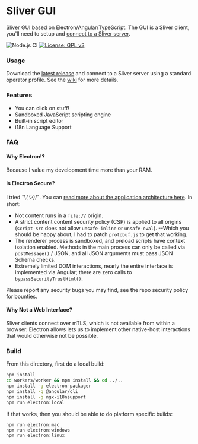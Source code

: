 # Sliver GUI

[Sliver](https://github.com/BishopFox/sliver) GUI based on Electron/Angular/TypeScript. The GUI is a Sliver client, you'll need to setup and [connect to a Sliver server](https://github.com/BishopFox/sliver/wiki/Multiplayer-Mode).

![Node.js CI](https://github.com/moloch--/sliver-gui/workflows/Node.js%20CI/badge.svg) [![License: GPL v3](https://img.shields.io/badge/License-GPLv3-blue.svg)](https://www.gnu.org/licenses/gpl-3.0)

### Usage

Download the [latest release](https://github.com/moloch--/sliver-gui/releases) and connect to a Sliver server using a standard operator profile. See the [wiki](https://github.com/moloch--/sliver-gui/wiki) for more details.

### Features

* You can click on stuff!
* Sandboxed JavaScript scripting engine
* Built-in script editor
* i18n Language Support

### FAQ

#### Why Electron!?

Because I value my development time more than your RAM.

#### Is Electron Secure?

I tried ¯\\_(ツ)_/¯. You can [read more about the application architecture here](https://github.com/moloch--/reasonably-secure-electron). In short:
 * Not content runs in a `file://` origin.
 * A strict content content security policy (CSP) is applied to all origins (`script-src` does not allow `unsafe-inline` or `unsafe-eval`). --Which you should be happy about, I had to patch `protobuf.js` to get that working.
 * The renderer process is sandboxed, and preload scripts have context isolation enabled. Methods in the main process can only be called via `postMessage()` / JSON, and all JSON arguments must pass JSON Schema checks.
 * Extremely limited DOM interactions, nearly the entire interface is implemented via Angular; there are zero calls to `bypassSecurityTrustHtml()`.

Please report any security bugs you may find, see the repo security policy for bounties.

#### Why Not a Web Interface?

Sliver clients connect over mTLS, which is not available from within a browser. Electron allows lets us to implement other native-host interactions that would otherwise not be possible.


### Build

From this directory, first do a local build:

```bash
npm install
cd workers/worker && npm install && cd ../..
npm install -g electron-packager
npm install -g @angular/cli
npm install -g ngx-i18nsupport
npm run electron:local
```

If that works, then you should be able to do platform specific builds:

```
npm run electron:mac
npm run electron:windows
npm run electron:linux
```
